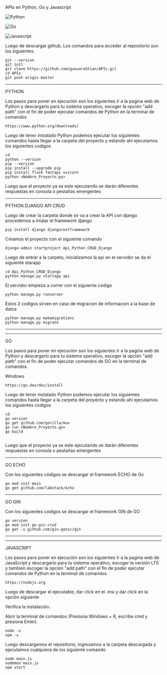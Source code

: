 APIs en Python, Go y Javascript

![Python](https://img.shields.io/badge/python-3670A0?style=for-the-badge&logo=python&logoColor=ffdd54)

![Go](https://img.shields.io/badge/Go-00ADD8?logo=Go&logoColor=white&style=for-the-badge)

![Javascript](https://shields.io/badge/JavaScript-F7DF1E?logo=JavaScript&logoColor=000&style=flat-square)


Luego de descargar github, Los comandos para acceder al repositorio son los siguientes.

```Terminal de comandos
git --version
git init
git clone https://github.com/guevaraStian/APIs.git
cd APIs
git push origin master
```
---------

PYTHON 



Los pasos para poner en ejecución son los siguientes
Ir a la pagina web de Python y descargarlo para tu sistema operativo, escoger la opción "add path" con el fin de poder ejecutar comandos de Python en la terminal de comandos

```Pagina web
https://www.python.org/downloads/
```
Luego de tener instalado Python podemos ejecutar los siguientes comandos hasta llegar a la carpeta del proyecto y estando ahí ejecutamos los siguientes codigos

```Terminal de comandos
cd    
python --version
pip --versión
pip install --upgrade pip
pip install flask fastapi uvicorn
python <Nombre_Proyecto.py>

```
Luego que el proyecto ya se este ejecutando se darán diferentes respuestas en consola o pestañas emergentes

---------


PYTHON DJANGO API CRUD


Luego de crear la carpeta donde se va a crear la API con django 
procedemos a intalar el framework django
```Terminal de comandos
pip install django djangorestframework
```
Creamos el proyecto con el siguiente comando
```Terminal de comandos
django-admin startproject Api_Python_CRUD_Django
```
Luego de entrar a la carpeta, inicializamos la api en el servidor se da el siguiente starapp 
```Terminal de comandos
cd Api_Python_CRUD_Django
python manage.py startapp api
```
El servidor empieza a correr con el siguiente código
```Terminal de comandos
python manage.py runserver
```
Estos 2 codigos sirven en caso de migracion de informacion a la base de datos
```Terminal de comandos
python manage.py makemigrations
python manage.py migrate
```


-----------------------------
---------------------------



GO



Los pasos para poner en ejecución son los siguientes
Ir a la pagina web de Python y descargarlo para tu sistema operativo, escoger la opción "add path" con el fin de poder ejecutar comandos de GO en la terminal de comandos

Windows
```Pagina web
https://go.dev/doc/install
```

Luego de tener instalado Python podemos ejecutar los siguientes comandos hasta llegar a la carpeta del proyecto y estando ahí ejecutamos los siguientes codigos

```Terminal de comandos
cd    
go version 
go get github.com/gorilla/mux
go run <Nombre_Proyecto.go>
go build


```
Luego que el proyecto ya se este ejecutando se darán diferentes respuestas en consola o pestañas emergentes


------------------


GO ECHO


Con los siguientes códigos se descargar el framework ECHO de Go

```Terminal de comandos
go mod init main
go get github.com/labstack/echo
```
------------------


GO GIN


Con los siguientes códigos se descargar el framework GIN de GO

```Terminal de comandos
go version
go mod init go-gin-crud
go get -u github.com/gin-gonic/gin
```




-----------------------------
---------------------------



JAVASCRIPT




Los pasos para poner en ejecución son los siguientes Ir a la pagina web de JavaScript y descargarlo para tu sistema operativo, escoger la versión LTS y tambien escoger la opción "add path" con el fin de poder ejecutar comandos de Python en la terminal de comandos
```Pagina web
https://nodejs.org
```
Luego de descargar el ejecutable, dar click en el .msi y dar click en la opción siguiente

Verifica la instalación:

Abrir la terminal de comandos (Presiona Windows + R, escribe cmd y presiona Enter).
```Terminal de comandos
node -v
npm -v
```

Luego descargamos el repositorio, ingresamos a la carpeta descargada y ejecutamos cualquiera de los siguiente comando
```Terminal de comandos
node main.js
nodemon main.js
npm start
```









